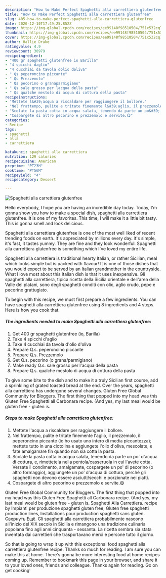 ```yaml
---
description: "How to Make Perfect Spaghetti alla carrettiera glutenfree"
title: "How to Make Perfect Spaghetti alla carrettiera glutenfree"
slug: 405-how-to-make-perfect-spaghetti-alla-carrettiera-glutenfree
date: 2020-12-10T17:49:25.852Z
image: https://img-global.cpcdn.com/recipes/ee99148f98510504/751x532cq70/spaghetti-alla-carrettiera-glutenfree-recipe-main-photo.jpg
thumbnail: https://img-global.cpcdn.com/recipes/ee99148f98510504/751x532cq70/spaghetti-alla-carrettiera-glutenfree-recipe-main-photo.jpg
cover: https://img-global.cpcdn.com/recipes/ee99148f98510504/751x532cq70/spaghetti-alla-carrettiera-glutenfree-recipe-main-photo.jpg
author: Hallie Drake
ratingvalue: 4.9
reviewcount: 30979
recipeingredient:
- "400 gr spaghetti glutenfree io Barilla"
- "4 spicchi daglio"
- "4 cucchiai da tavola dolio doliva"
- " Qs peperoncino piccante"
- " Qs Prezzemolo"
- " Qs pecorino o granaparmigiano"
- " Qs sale grosso per lacqua della pasta"
- " Qs qualche mestolo di acqua di cottura della pasta"
recipeinstructions:
- "Mettete l&#39;acqua a riscaldare per raggiungere il bollore."
- "Nel frattempo, pulite e tritate finemente l&#39;aglio, il prezzemolo, il peperoncino piccante (io ho usato uno intero di media piccantezza); mettete tutto in una ciotolina e aggiungete l&#39;olio d&#39;oliva, mescolate, e fate amalgamare fin quando non sia cotta la pasta."
- "Scolate la pasta cotta in acqua salata, tenendo da parte un po&#39; d&#39;acqua di cottura, e, rimettetela nella pentola/casseruola in cui l&#39;avete cotta. Versate il condimento, amalgamate, cospargete un po&#39; di pecorino (o altro formaggio), aggiungete un po&#39; d&#39;acqua di cottura, perché gli spaghetti non devono essere asciutti/secchi e porzionate nei piatti."
- "Cospargete di altro pecorino e prezzemolo e servite.😋"
categories:
- Recipe
tags:
- spaghetti
- alla
- carrettiera

katakunci: spaghetti alla carrettiera 
nutrition: 129 calories
recipecuisine: American
preptime: "PT23M"
cooktime: "PT56M"
recipeyield: "4"
recipecategory: Dessert

---
```



![Spaghetti alla carrettiera glutenfree](https://img-global.cpcdn.com/recipes/ee99148f98510504/751x532cq70/spaghetti-alla-carrettiera-glutenfree-recipe-main-photo.jpg)

Hello everybody, I hope you are having an incredible day today. Today, I'm gonna show you how to make a special dish, spaghetti alla carrettiera glutenfree. It is one of my favorites. This time, I will make it a little bit tasty. This is gonna smell and look delicious.

Spaghetti alla carrettiera glutenfree is one of the most well liked of recent trending foods on earth. It's appreciated by millions every day. It's simple, it's fast, it tastes yummy. They are fine and they look wonderful. Spaghetti alla carrettiera glutenfree is something which I've loved my entire life.

Spaghetti alla carrettiera is traditional hearty Italian, or rather Sicilian, meal which looks simple but is packed with flavour! It is one of those dishes that you would expect to be served by an Italian grandmother in the countryside. What I love most about this Italian dish is that it uses inexpensive. Gli spaghetti alla carrettiera, tipica ricetta della Sicilia orientale e dell&#39;area della Valle del platani, sono degli spaghetti conditi con olio, aglio crudo, pepe e pecorino grattugiato.


To begin with this recipe, we must first prepare a few ingredients. You can have spaghetti alla carrettiera glutenfree using 8 ingredients and 4 steps. Here is how you cook that.

<!--inarticleads1-->

##### The ingredients needed to make Spaghetti alla carrettiera glutenfree:

1. Get 400 gr spaghetti glutenfree (io, Barilla)
1. Take 4 spicchi d&#39;aglio
1. Take 4 cucchiai da tavola d&#39;olio d&#39;oliva
1. Prepare  Q.s. peperoncino piccante
1. Prepare  Q.s. Prezzemolo
1. Get  Q.s. pecorino (o grana/parmigiano)
1. Make ready  Q.s. sale grosso per l&#39;acqua della pasta
1. Prepare  Q.s. qualche mestolo di acqua di cottura della pasta


To give some bite to the dish and to make it a truly Sicilian first course, add a sprinkling of grated toasted bread at the end. Over the years, spaghetti alla carrettiera has undergone several changes. Gluten Free Global Community for Bloggers. The first thing that popped into my head was this Gluten Free Spaghetti all Carbonara recipe. (And yes, my last meal would be gluten free - gluten is. 

<!--inarticleads2-->

##### Steps to make Spaghetti alla carrettiera glutenfree:

1. Mettete l&#39;acqua a riscaldare per raggiungere il bollore.
1. Nel frattempo, pulite e tritate finemente l&#39;aglio, il prezzemolo, il peperoncino piccante (io ho usato uno intero di media piccantezza); mettete tutto in una ciotolina e aggiungete l&#39;olio d&#39;oliva, mescolate, e fate amalgamare fin quando non sia cotta la pasta.
1. Scolate la pasta cotta in acqua salata, tenendo da parte un po&#39; d&#39;acqua di cottura, e, rimettetela nella pentola/casseruola in cui l&#39;avete cotta. Versate il condimento, amalgamate, cospargete un po&#39; di pecorino (o altro formaggio), aggiungete un po&#39; d&#39;acqua di cottura, perché gli spaghetti non devono essere asciutti/secchi e porzionate nei piatti.
1. Cospargete di altro pecorino e prezzemolo e servite.😋


Gluten Free Global Community for Bloggers. The first thing that popped into my head was this Gluten Free Spaghetti all Carbonara recipe. (And yes, my last meal would be gluten free - gluten is. Spaghetti Alla Carrettiera. recipe by Impianti per produzione spaghetti gluten free, Gluten free spaghetti production lines, Installations pour production spaghetti sans gluten. Свернуть Ещё. Gli spaghetti alla carrettiera probabilmente nascono all&#39;inizio del XIX secolo in Sicilia e rimangono una tradizione culinaria popolana fino agli anni cinquanta - sessanta. La ricetta sembra sia stata inventata dai carrettieri che trasportavano merci e persone tutto il giorno. 

So that is going to wrap it up with this exceptional food spaghetti alla carrettiera glutenfree recipe. Thanks so much for reading. I am sure you can make this at home. There's gonna be more interesting food at home recipes coming up. Remember to bookmark this page in your browser, and share it to your loved ones, friends and colleague. Thanks again for reading. Go on get cooking!
